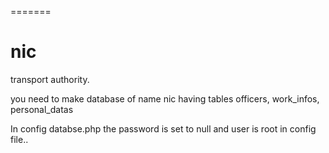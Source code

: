 =======
# nic
transport authority.

you need to make database of name nic having tables officers, work_infos, personal_datas 

In config databse.php the password is set to null and user is root in config file..
